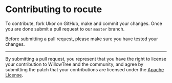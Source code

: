 # Contributing to rocute 

To contribute, fork Ukor on GitHub, make and commit your changes. 
Once you are done submit a pull request to our `master` branch.

Before submitting a pull request, please make sure you have tested your changes.

---

By submitting a pull request, you represent that you have the right to license
your contribution to WillowTree and the community, and agree by submitting the patch
that your contributions are licensed under the [Apache License](LICENSE.md).